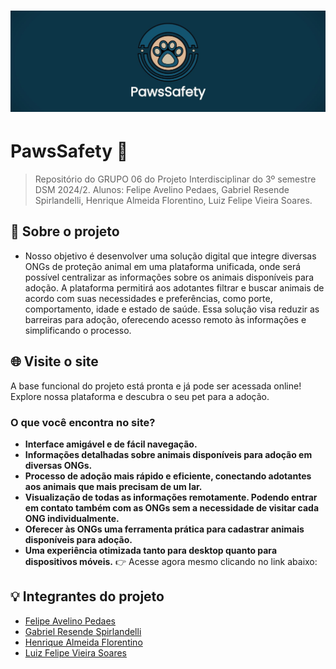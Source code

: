 # <img src="img/capatopo.jpg">
# PawsSafety 🐾
> Repositório do GRUPO 06 do Projeto Interdisciplinar do 3º semestre DSM 2024/2. Alunos: Felipe Avelino Pedaes, Gabriel Resende Spirlandelli, Henrique Almeida Florentino, Luiz Felipe Vieira Soares.


## 📜 Sobre o projeto 
* Nosso objetivo é desenvolver uma solução digital que integre diversas ONGs de proteção animal em uma plataforma unificada, onde será possível centralizar as informações 
sobre os animais disponíveis para adoção. A plataforma permitirá aos adotantes filtrar e buscar animais de acordo com suas necessidades e preferências, como porte, comportamento, idade e 
estado de saúde. Essa solução visa reduzir as barreiras para adoção, oferecendo acesso remoto às informações e simplificando o processo. 


## 🌐 Visite o site 
A base funcional do projeto está pronta e já pode ser acessada online!
Explore nossa plataforma e descubra o seu pet para a adoção.

### **O que você encontra no site?**
- **Interface amigável e de fácil navegação.**
- **Informações detalhadas sobre animais disponíveis para adoção em diversas ONGs.** 
- **Processo de adoção mais rápido e eficiente, conectando adotantes aos animais que mais precisam de um lar.**
- **Visualização de todas as informações remotamente. Podendo entrar em contato também com as ONGs sem a necessidade de visitar cada ONG individualmente.**
- **Oferecer às ONGs uma ferramenta prática para cadastrar animais disponíveis para adoção.**  
- **Uma experiência otimizada tanto para desktop quanto para dispositivos móveis.**
👉 Acesse agora mesmo clicando no link abaixo:


## 💡 Integrantes do projeto

* [Felipe Avelino Pedaes](https://github.com/ITzspi)
* [Gabriel Resende Spirlandelli](https://github.com/gabrielspirlan)
* [Henrique Almeida Florentino](https://github.com/henriqueflorentino)
* [Luiz Felipe Vieira Soares](https://github.com/luizfelipesoarees)
